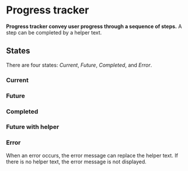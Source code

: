 # Progress tracker

**Progress tracker convey user progress through a sequence of steps.**
A step can be completed by a helper text.

## States

There are four states: _Current_, _Future_, _Completed_, and _Error_.

<demo-block component="progress-tracker" partial="stepper" has-theme-switcher="false"></demo-block>

### Current

<demo-block component="progress-tracker" partial="current" has-theme-switcher="false"></demo-block>

### Future

<demo-block component="progress-tracker" partial="future" has-theme-switcher="false"></demo-block>

### Completed

<demo-block component="progress-tracker" partial="completed" has-theme-switcher="false"></demo-block>

### Future with helper

<demo-block component="progress-tracker" partial="helper" has-theme-switcher="false"></demo-block>

### Error

When an error occurs, the error message can replace the helper text. If there is no helper text, the error message is not displayed.

<demo-block component="progress-tracker" partial="error" has-theme-switcher="false"></demo-block>
